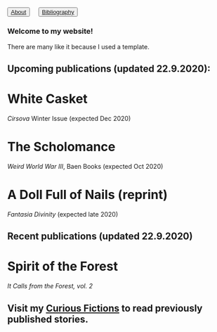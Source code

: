 ## <button type="button"><body style="background-color:#grey;">[About](about.md)</button></body>&nbsp;&nbsp;&nbsp;&nbsp;<button type="button">[Bibliography](bibliography.md)</button>

### Welcome to my website!

There are many like it because I used a template.

## Upcoming publications (updated 22.9.2020):

# White Casket
_Cirsova_ Winter Issue (expected Dec 2020)

# The Scholomance
_Weird World War III_, Baen Books (expected Oct 2020)

# A Doll Full of Nails (reprint)
_Fantasia Divinity_ (expected late 2020)

## Recent publications (updated 22.9.2020)

# Spirit of the Forest
_It Calls from the Forest, vol. 2_

## Visit my <a href="https://curiousfictions.com/authors/111-ville-merilainen">Curious Fictions</a> to read previously published stories.
